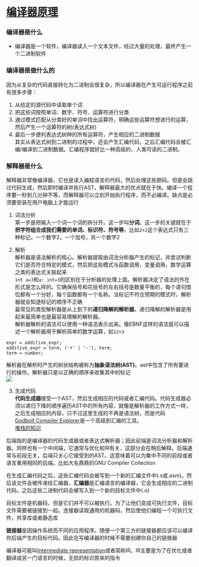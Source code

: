 # [编译器原理](http://blog.jobbole.com/114466/)
### 编译器是什么
- 编译器是一个软件，编译器读入一个文本文件，经过大量的处理，最终产生一个二进制软件  

### 编译器是做什么的
因为从复杂的代码直接转化为二进制会很复杂，所以编译器在产生可运行程序之前有很多步骤：  
1. 从给定的源代码中读取单个词  
2. 把这些词按照单词、数字、符号、运算符进行分类  
3. 通过模式匹配从分类好的单词中找出运算符，明确这些运算符想进行的运算，然后产生一个运算符的树(表达式树)  
4. 最后一步便利表达式树种的所有运算符，产生相应的二进制数据  
其实从表达式树到二进制的过程中，还会产生汇编代码，之后汇编代码会被汇编/编译到二进制数据。汇编程序就好比一种高级的、人类可读的二进制。  

### 解释器是什么
解释器非常像编译器，它也是读入编程语言的代码，然后处理这些胆码。但是会跳过代码生成，然后即时编译并执行AST。解释器最大的优点就在于快。编译一个程序要一秒到几分钟不等，而解释器可以立刻开始执行程序，而不必编译。缺点是必须要安装在用户电脑上才能运行  

1. 词法分析  
第一步是把输入一个词一个词的拆分开。这一步叫**分词**。这一步的关键就在于**把字符组合成我们需要的单词、标识符、符号等**。比如`2+2`这个表达式只有三种标记，一个数字2，一个加号，另一个数字2  

2. 解析  
解析器是语法解析的核心。解析器提取由词法分析器产生的标记，并尝试判断它们是否符合特定的模式，然后把这些模式与函数调用，变量调用，数学运算之类的表达式关联起来  
`int a=3`和`a: int=3`的区别在于分析器的处理上面。解析器决定了语法的外在形式是怎么样的。它确保括号和花括号的左右括号是数量平衡的，每个语句借位都有一个分好，每个函数都有一个名称。当标记不符合预期的模式时，解析器就会知道标记的顺序不正确  
最常见的类型解析器是从上到下的**递归降解的解析器**。递归降解的解析器是用起来最简单也是最容易理解的解析器。  
解析器解析的语法可以使用一种语法表示出来。像EBNF这样的语法就可以描述一个解析器用于解析简单的数学运算，如`12+3`  
```
expr = additive_expr;
additive_expr = term, ('+' | '-'), term;
term = number;
```

解析器在解析时产生的树状结构被称为**抽象语法树(AST)**。ast中包含了所有要进行的操作。解析器只是以正确的顺序来收集其中的标记  
![](http://wx3.sinaimg.cn/large/7cc829d3ly1fwjgj2x9uij20ky0cljs4.jpg)  

3. 生成代码  
**代码生成器**接受一个AST，然后生成相应的代码或者汇编代码。代码生成器必须以递归下降的顺序遍历AST中的所有内容，就像是解析器的工作方式一样，之后生成相应的内容，只不过这里生成的不再是语法树，而是代码  
[Godbolt Compiler Explorer](https://godbolt.org)是一个高级到汇编的工具。  
[堆栈的知识](https://norasandler.com/2018/01/08/Write-a-Compiler-5.html)  

后端指的是编译器的代码生成器或者表达式解析器；因此前端是词法分析器和解析器。同样也有一个中间端，它通常与优化和IR有关，这部分会在稍后解释。后端通常与前段无关，后端只关心它接受到的AST。这意味着可以为集中不同的前段或者语言重用相同的后端。比如大名鼎鼎的GNU Compiler Collection

在生成汇编代码之后，这些汇编代码会被写到一个新的汇编文件中(.s或.asm)。然后该文件会被传递给汇编器，**汇编器**是汇编语言的编译器，它会生成相应的二进制代码。之后这些二进制代码会被写入到一个新的目标文件中(.o)  

目标文件是机器码，但是它们并不可以被执行。为了让他们变成可执行文件，目标文件需要被链接到一起。连接器读取通用的机器码，然后使他们编程一个可执行文件，共享库或者静态库  

**链接器**是因操作系统而不同的应用程序。随便一个第三方的链接器都应该可以编译你后端产生的目标代码。因此在写编译器的时候不需要创建你自己的链接器  

编译器可能叫[Intermediate representation](https://en.wikipedia.org/wiki/Intermediate_representation)或者简称IR。IR主要是为了在优化或者翻译成另一门语言的时候，无损的标识原来的指令  
